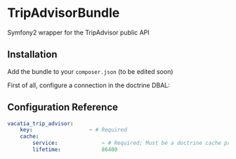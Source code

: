 TripAdvisorBundle
=================

Symfony2 wrapper for the TripAdvisor public API

Installation
------------

Add the bundle to your `composer.json` (to be edited soon)

First of all, configure a connection in the doctrine DBAL:

Configuration Reference
-----------------------

```yml
vacatia_trip_advisor:
    key:                  ~ # Required
    cache:
        service:              ~ # Required; Must be a doctrine cache provider
        lifetime:             86400
```
